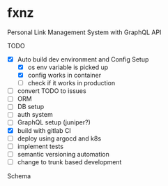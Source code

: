 # fxnz

Personal Link Management System with GraphQL API

TODO

- [x] Auto build dev environment and Config Setup
  - [x] os env variable is picked up
  - [x] config works in container
  - [ ] check if it works in production
- [ ] convert TODO to issues
- [ ] ORM
- [ ] DB setup
- [ ] auth system
- [ ] GraphQL setup (juniper?)
- [x] build with gitlab CI
- [ ] deploy using argocd and k8s
- [ ] implement tests
- [ ] semantic versioning automation
- [ ] change to trunk based development

Schema
